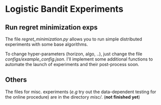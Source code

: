 # Logistic Bandit Experiments 

## Run regret minimization exps 
The file _regret_minimization.py_ allows you to run simple distributed experiments with some base algorithms. 

To change hyper-parameters (horizon, algo, ..), just change the file _configs/example_config.json_. I'll implement some additional functions to automate the launch of experiments and their post-process soon. 

## Others

The files for misc. experiments (_e.g_ try out the data-dependent testing for the online procedure) are in the directory _misc/_. (**not finished yet**)